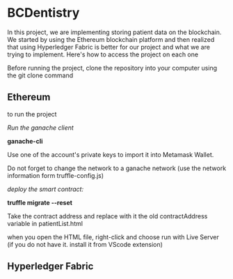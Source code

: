 # BCDentistry

In this project, we are implementing storing patient data on the blockchain. We started by using the Ethereum blockchain platform and then realized that using Hyperledger Fabric is better for our project and what we are trying to implement. Here's how to access the project on each one 

Before running the project, clone the repository into your computer using the git clone command 

## Ethereum 
to run the project

_Run the ganache client_

**ganache-cli**

Use one of the account's private keys to import it into Metamask Wallet.

Do not forget to change the network to a ganache network (use the network information form truffle-config.js)

_deploy the smart contract:_

**truffle migrate --reset**

Take the contract address and replace with it the old contractAddress variable in patientList.html 

when you open the HTML file, right-click and choose run with Live Server (if you do not have it. install it from VScode extension)

## Hyperledger Fabric
